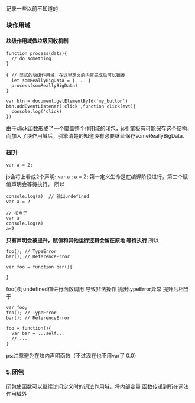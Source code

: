 记录一些以前不知道的
### 块作用域
#### 块级作用域做垃圾回收机制
```
function process(data){
  // do something  
}

{ // 显式的块级作用域，在这里定义的内容完成后可以销毁
  let somReallyBigData = { ... }
  process(somReallyBigData)
}

var btn = document.getElementById('my_button')
btn.addEventListener('click',function click(evt){
  console.log('click)
})
```
由于click函数形成了一个覆盖整个作用域的闭包，js引擎极有可能保存这个结构，而加入了块作用域后，引擎清楚的知道没有必要继续保存someReallyBigData.

### 提升
```
var a = 2;
```
js会将上看成2个声明: var a ; a = 2; 
第一定义生命是在编译阶段进行，第二个赋值声明会等待执行。
所以
```
console.log(a)  // 输出undefined
var a = 2

// 相当于
var a
console.log(a)
a=2
```
**只有声明会被提升，赋值和其他运行逻辑会留在原地 等待执行**
所以
```
foo(); // TypeError
bar(); // ReferenceError

var foo = function bar(){

}
```
foo()对undefined值进行函数调用 导致非法操作 抛出typeError异常
提升后相当于
```
var foo;
foo(); // TypeError
bar(); // ReferenceError

foo = function(){
  var bar = ...self...
  // ...
}
```
ps:注意避免在块内声明函数（不过现在也不用var了 0.0）


### 5.闭包
闭包使函数可以继续访问定义时的词法作用域，将内部变量 函数传递到所在词法作用域外

